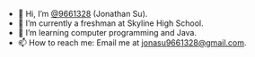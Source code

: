- 👋 Hi, I’m [@9661328](https://github.com/9661328) (Jonathan Su).
- 👀 I’m currently a freshman at Skyline High School.
- 🌱 I’m learning computer programming and Java.
- 📫 How to reach me: Email me at jonasu9661328@gmail.com.

<!---
9661328/9661328 is a ✨ special ✨ repository because its `README.md` (this file) appears on your GitHub profile.
You can click the Preview link to take a look at your changes.
--->
